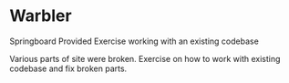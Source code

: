# Warbler
Springboard Provided Exercise working with an existing codebase

Various parts of site were broken. Exercise on how to work with existing codebase and fix broken parts.
